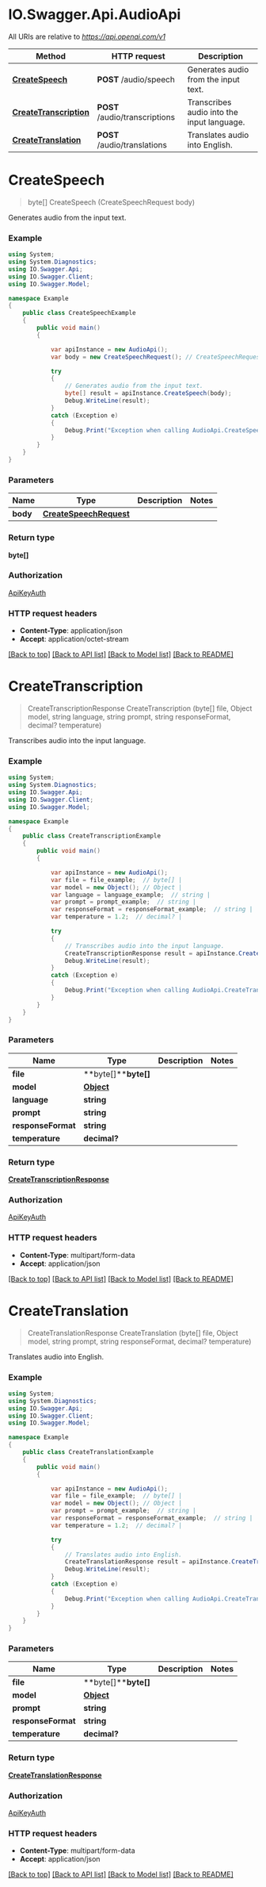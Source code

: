# IO.Swagger.Api.AudioApi

All URIs are relative to *https://api.openai.com/v1*

Method | HTTP request | Description
------------- | ------------- | -------------
[**CreateSpeech**](AudioApi.md#createspeech) | **POST** /audio/speech | Generates audio from the input text.
[**CreateTranscription**](AudioApi.md#createtranscription) | **POST** /audio/transcriptions | Transcribes audio into the input language.
[**CreateTranslation**](AudioApi.md#createtranslation) | **POST** /audio/translations | Translates audio into English.

<a name="createspeech"></a>
# **CreateSpeech**
> byte[] CreateSpeech (CreateSpeechRequest body)

Generates audio from the input text.

### Example
```csharp
using System;
using System.Diagnostics;
using IO.Swagger.Api;
using IO.Swagger.Client;
using IO.Swagger.Model;

namespace Example
{
    public class CreateSpeechExample
    {
        public void main()
        {

            var apiInstance = new AudioApi();
            var body = new CreateSpeechRequest(); // CreateSpeechRequest | 

            try
            {
                // Generates audio from the input text.
                byte[] result = apiInstance.CreateSpeech(body);
                Debug.WriteLine(result);
            }
            catch (Exception e)
            {
                Debug.Print("Exception when calling AudioApi.CreateSpeech: " + e.Message );
            }
        }
    }
}
```

### Parameters

Name | Type | Description  | Notes
------------- | ------------- | ------------- | -------------
 **body** | [**CreateSpeechRequest**](CreateSpeechRequest.md)|  | 

### Return type

**byte[]**

### Authorization

[ApiKeyAuth](../README.md#ApiKeyAuth)

### HTTP request headers

 - **Content-Type**: application/json
 - **Accept**: application/octet-stream

[[Back to top]](#) [[Back to API list]](../README.md#documentation-for-api-endpoints) [[Back to Model list]](../README.md#documentation-for-models) [[Back to README]](../README.md)
<a name="createtranscription"></a>
# **CreateTranscription**
> CreateTranscriptionResponse CreateTranscription (byte[] file, Object model, string language, string prompt, string responseFormat, decimal? temperature)

Transcribes audio into the input language.

### Example
```csharp
using System;
using System.Diagnostics;
using IO.Swagger.Api;
using IO.Swagger.Client;
using IO.Swagger.Model;

namespace Example
{
    public class CreateTranscriptionExample
    {
        public void main()
        {

            var apiInstance = new AudioApi();
            var file = file_example;  // byte[] | 
            var model = new Object(); // Object | 
            var language = language_example;  // string | 
            var prompt = prompt_example;  // string | 
            var responseFormat = responseFormat_example;  // string | 
            var temperature = 1.2;  // decimal? | 

            try
            {
                // Transcribes audio into the input language.
                CreateTranscriptionResponse result = apiInstance.CreateTranscription(file, model, language, prompt, responseFormat, temperature);
                Debug.WriteLine(result);
            }
            catch (Exception e)
            {
                Debug.Print("Exception when calling AudioApi.CreateTranscription: " + e.Message );
            }
        }
    }
}
```

### Parameters

Name | Type | Description  | Notes
------------- | ------------- | ------------- | -------------
 **file** | **byte[]****byte[]**|  | 
 **model** | [**Object**](Object.md)|  | 
 **language** | **string**|  | 
 **prompt** | **string**|  | 
 **responseFormat** | **string**|  | 
 **temperature** | **decimal?**|  | 

### Return type

[**CreateTranscriptionResponse**](CreateTranscriptionResponse.md)

### Authorization

[ApiKeyAuth](../README.md#ApiKeyAuth)

### HTTP request headers

 - **Content-Type**: multipart/form-data
 - **Accept**: application/json

[[Back to top]](#) [[Back to API list]](../README.md#documentation-for-api-endpoints) [[Back to Model list]](../README.md#documentation-for-models) [[Back to README]](../README.md)
<a name="createtranslation"></a>
# **CreateTranslation**
> CreateTranslationResponse CreateTranslation (byte[] file, Object model, string prompt, string responseFormat, decimal? temperature)

Translates audio into English.

### Example
```csharp
using System;
using System.Diagnostics;
using IO.Swagger.Api;
using IO.Swagger.Client;
using IO.Swagger.Model;

namespace Example
{
    public class CreateTranslationExample
    {
        public void main()
        {

            var apiInstance = new AudioApi();
            var file = file_example;  // byte[] | 
            var model = new Object(); // Object | 
            var prompt = prompt_example;  // string | 
            var responseFormat = responseFormat_example;  // string | 
            var temperature = 1.2;  // decimal? | 

            try
            {
                // Translates audio into English.
                CreateTranslationResponse result = apiInstance.CreateTranslation(file, model, prompt, responseFormat, temperature);
                Debug.WriteLine(result);
            }
            catch (Exception e)
            {
                Debug.Print("Exception when calling AudioApi.CreateTranslation: " + e.Message );
            }
        }
    }
}
```

### Parameters

Name | Type | Description  | Notes
------------- | ------------- | ------------- | -------------
 **file** | **byte[]****byte[]**|  | 
 **model** | [**Object**](Object.md)|  | 
 **prompt** | **string**|  | 
 **responseFormat** | **string**|  | 
 **temperature** | **decimal?**|  | 

### Return type

[**CreateTranslationResponse**](CreateTranslationResponse.md)

### Authorization

[ApiKeyAuth](../README.md#ApiKeyAuth)

### HTTP request headers

 - **Content-Type**: multipart/form-data
 - **Accept**: application/json

[[Back to top]](#) [[Back to API list]](../README.md#documentation-for-api-endpoints) [[Back to Model list]](../README.md#documentation-for-models) [[Back to README]](../README.md)
